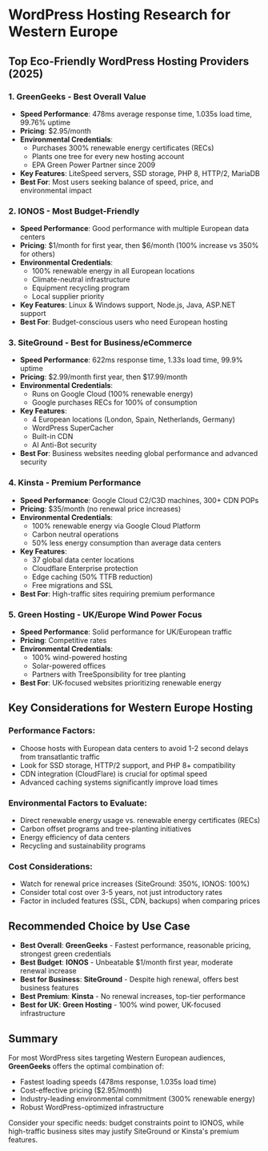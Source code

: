 # WordPress Hosting Research for Western Europe

## Top Eco-Friendly WordPress Hosting Providers (2025)

### 1. **GreenGeeks** - Best Overall Value
- **Speed Performance**: 478ms average response time, 1.035s load time, 99.76% uptime
- **Pricing**: $2.95/month
- **Environmental Credentials**: 
  - Purchases 300% renewable energy certificates (RECs)
  - Plants one tree for every new hosting account
  - EPA Green Power Partner since 2009
- **Key Features**: LiteSpeed servers, SSD storage, PHP 8, HTTP/2, MariaDB
- **Best For**: Most users seeking balance of speed, price, and environmental impact

### 2. **IONOS** - Most Budget-Friendly
- **Speed Performance**: Good performance with multiple European data centers
- **Pricing**: $1/month for first year, then $6/month (100% increase vs 350% for others)
- **Environmental Credentials**: 
  - 100% renewable energy in all European locations
  - Climate-neutral infrastructure
  - Equipment recycling program
  - Local supplier priority
- **Key Features**: Linux & Windows support, Node.js, Java, ASP.NET support
- **Best For**: Budget-conscious users who need European hosting

### 3. **SiteGround** - Best for Business/eCommerce
- **Speed Performance**: 622ms response time, 1.33s load time, 99.9% uptime
- **Pricing**: $2.99/month first year, then $17.99/month
- **Environmental Credentials**: 
  - Runs on Google Cloud (100% renewable energy)
  - Google purchases RECs for 100% of consumption
- **Key Features**: 
  - 4 European locations (London, Spain, Netherlands, Germany)
  - WordPress SuperCacher
  - Built-in CDN
  - AI Anti-Bot security
- **Best For**: Business websites needing global performance and advanced security

### 4. **Kinsta** - Premium Performance
- **Speed Performance**: Google Cloud C2/C3D machines, 300+ CDN POPs
- **Pricing**: $35/month (no renewal price increases)
- **Environmental Credentials**: 
  - 100% renewable energy via Google Cloud Platform
  - Carbon neutral operations
  - 50% less energy consumption than average data centers
- **Key Features**: 
  - 37 global data center locations
  - Cloudflare Enterprise protection
  - Edge caching (50% TTFB reduction)
  - Free migrations and SSL
- **Best For**: High-traffic sites requiring premium performance

### 5. **Green Hosting** - UK/Europe Wind Power Focus
- **Speed Performance**: Solid performance for UK/European traffic
- **Pricing**: Competitive rates
- **Environmental Credentials**: 
  - 100% wind-powered hosting
  - Solar-powered offices
  - Partners with TreeSponsibility for tree planting
- **Best For**: UK-focused websites prioritizing renewable energy

## Key Considerations for Western Europe Hosting

### Performance Factors:
- Choose hosts with European data centers to avoid 1-2 second delays from transatlantic traffic
- Look for SSD storage, HTTP/2 support, and PHP 8+ compatibility
- CDN integration (CloudFlare) is crucial for optimal speed
- Advanced caching systems significantly improve load times

### Environmental Factors to Evaluate:
- Direct renewable energy usage vs. renewable energy certificates (RECs)
- Carbon offset programs and tree-planting initiatives
- Energy efficiency of data centers
- Recycling and sustainability programs

### Cost Considerations:
- Watch for renewal price increases (SiteGround: 350%, IONOS: 100%)
- Consider total cost over 3-5 years, not just introductory rates
- Factor in included features (SSL, CDN, backups) when comparing prices

## Recommended Choice by Use Case

- **Best Overall**: **GreenGeeks** - Fastest performance, reasonable pricing, strongest green credentials
- **Best Budget**: **IONOS** - Unbeatable $1/month first year, moderate renewal increase
- **Best for Business**: **SiteGround** - Despite high renewal, offers best business features
- **Best Premium**: **Kinsta** - No renewal increases, top-tier performance
- **Best for UK**: **Green Hosting** - 100% wind power, UK-focused infrastructure

## Summary

For most WordPress sites targeting Western European audiences, **GreenGeeks** offers the optimal combination of:
- Fastest loading speeds (478ms response, 1.035s load time)
- Cost-effective pricing ($2.95/month)
- Industry-leading environmental commitment (300% renewable energy)
- Robust WordPress-optimized infrastructure

Consider your specific needs: budget constraints point to IONOS, while high-traffic business sites may justify SiteGround or Kinsta's premium features.